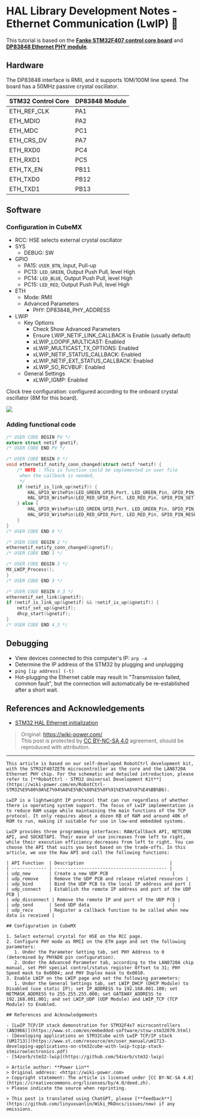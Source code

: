 # HAL Library Development Notes - Ethernet Communication (LwIP) 🚧

This tutorial is based on the [**Fanke STM32F407 control core board**](https://item.taobao.com/item.htm?spm=a230r.1.14.16.57314534365ZlN&id=569068950037&ns=1&abbucket=4#detail) and [**DP83848 Ethernet PHY module**](https://item.taobao.com/item.htm?spm=a230r.1.14.1.38df5bd3YTS6rE&id=12873819988&ns=1&abbucket=4#detail).

## Hardware

The DP83848 interface is RMII, and it supports 10M/100M line speed. The board has a 50MHz passive crystal oscillator.

| STM32 Control Core | DP83848 Module |
| ----------- | ------------ |
| ETH_REF_CLK | PA1          |
| ETH_MDIO    | PA2          |
| ETH_MDC     | PC1          |
| ETH_CRS_DV  | PA7          |
| ETH_RXD0    | PC4          |
| ETH_RXD1    | PC5          |
| ETH_TX_EN   | PB11         |
| ETH_TXD0    | PB12         |
| ETH_TXD1    | PB13         |

## Software

### Configuration in CubeMX

- RCC: HSE selects external crystal oscillator
- SYS
  - DEBUG: SW
- GPIO
  - PA15: `USER_BTN`, Input, Pull-up
  - PC13: `LED_GREEN`, Output Push Pull, level High
  - PC14: `LED_BLUE`, Output Push Pull, level High
  - PC15: `LED_RED`, Output Push Pull, level High
- ETH
  - Mode: RMII
  - Advanced Parameters
    - PHY: DP83848_PHY_ADDRESS
- LWIP
  - Key Options
    - Check Show Advanced Parameters
    - Ensure LWIP_NETIF_LINK_CALLBACK is Enable (usually default)
    - xLWIP_LOOPIF_MULTICAST: Enabled
    - xLWIP_MULTICAST_TX_OPTIONS: Enabled
    - xLWIP_NETIF_STATUS_CALLBACK: Enabled
    - xLWIP_NETIF_EXT_STATUS_CALLBACK: Enabled
    - xLWIP_SO_RCVBUF: Enabled
  - General Settings
    - xLWIP_IGMP: Enabled

Clock tree configuration: configured according to the onboard crystal oscillator (8M for this board).

![](https://wiki-media-1253965369.cos.ap-guangzhou.myqcloud.com/img/20220702145310.png)

### Adding functional code

```c title="main.c"
/* USER CODE BEGIN PV */
extern struct netif gnetif;
/* USER CODE END PV */

/* USER CODE BEGIN 0 */
void ethernetif_notify_conn_changed(struct netif *netif) {
	/* NOTE : This is function could be implemented in user file
	 when the callback is needed,
	 */
	if (netif_is_link_up(netif)) {
		HAL_GPIO_WritePin(LED_GREEN_GPIO_Port, LED_GREEN_Pin, GPIO_PIN_RESET);
		HAL_GPIO_WritePin(LED_RED_GPIO_Port, LED_RED_Pin, GPIO_PIN_SET);
	} else {
		HAL_GPIO_WritePin(LED_GREEN_GPIO_Port, LED_GREEN_Pin, GPIO_PIN_SET);
		HAL_GPIO_WritePin(LED_RED_GPIO_Port, LED_RED_Pin, GPIO_PIN_RESET);
	}
}
/* USER CODE END 0 */

/* USER CODE BEGIN 2 */
ethernetif_notify_conn_changed(&gnetif);
/* USER CODE END 2 */

/* USER CODE BEGIN 3 */
MX_LWIP_Process();
}
/* USER CODE END 3 */
```

```c title="lwip.c"
/* USER CODE BEGIN 4_3 */
ethernetif_set_link(&gnetif);
if (netif_is_link_up(&gnetif) && !netif_is_up(&gnetif)) {
	netif_set_up(&gnetif);
	dhcp_start(&gnetif);
}
/* USER CODE END 4_3 */
```

## Debugging

- View devices connected to this computer's IP: `arp -a`
- Determine the IP address of the STM32 by plugging and unplugging
- `ping [ip address] (-t)`
- Hot-plugging the Ethernet cable may result in "Transmission failed, common fault", but the connection will automatically be re-established after a short wait.

## References and Acknowledgements

- [STM32 HAL Ethernet initialization](https://blog.naver.com/eziya76/221852430347)

> Original: <https://wiki-power.com/>  
> This post is protected by [CC BY-NC-SA 4.0](https://creativecommons.org/licenses/by/4.0/deed.en) agreement, should be reproduced with attribution.

---

```
This article is based on our self-developed RobotCtrl development kit, with the STM32F407ZET6 microcontroller as the core and the LAN8720A Ethernet PHY chip. For the schematic and detailed introduction, please refer to [**RobotCtrl - STM32 Universal Development Kit**](https://wiki-power.com/en/RobotCtrl-STM32%E9%80%9A%E7%94%A8%E5%BC%80%E5%8F%91%E5%A5%97%E4%BB%B6).

LwIP is a lightweight IP protocol that can run regardless of whether there is operating system support. The focus of LwIP implementation is to reduce RAM usage while maintaining the main functions of the TCP protocol. It only requires about a dozen KB of RAM and around 40K of ROM to run, making it suitable for use in low-end embedded systems.

LwIP provides three programming interfaces: RAW/Callback API, NETCONN API, and SOCKETAPI. Their ease of use increases from left to right, while their execution efficiency decreases from left to right. You can choose the API that suits you best based on the trade-offs. In this article, we use the Raw API and call the following functions:

| API Function  | Description                                |
| ------------- | ------------------------------------------ |
| udp_new       | Create a new UDP PCB                        |
| udp_remove    | Remove the UDP PCB and release related resources |
| udp_bind      | Bind the UDP PCB to the local IP address and port |
| udp_connect   | Establish the remote IP address and port of the UDP PCB |
| udp_disconnect | Remove the remote IP and port of the UDP PCB |
| udp_send      | Send UDP data                               |
| udp_recv      | Register a callback function to be called when new data is received |

## Configuration in CubeMX

1. Select external crystal for HSE on the RCC page.
2. Configure PHY mode as RMII on the ETH page and set the following parameters:
   1. Under the Parameter Setting tab, set PHY Address to 0 (determined by PHYAD0 pin configuration).
   2. Under the Advanced Parameter tab, according to the LAN8720A chip manual, set PHY special control/status register Offset to 31; PHY Speed mask to 0x0004; and PHY Duplex mask to 0x0010.
3. Enable LWIP on the LWIP page and set the following parameters:
   1. Under the General Settings tab, set LWIP_DHCP (DHCP Module) to Disabled (use static IP); set IP_ADDRESS to 192.168.001.100; set NETMASK_ADDRESS to 255.255.255.000; set GATEWAY_ADDRESS to 192.168.001.001; and set LWIP_UDP (UDP Module) and LWIP_TCP (TCP Module) to Enabled.

## References and Acknowledgements

- [LwIP TCP/IP stack demonstration for STM32F4x7 microcontrollers (AN3966)](https://www.st.com/en/embedded-software/stsw-stm32070.html)
- [Developing applications on STM32Cube with LwIP TCP/IP stack (UM1713)](https://www.st.com/resource/en/user_manual/um1713-developing-applications-on-stm32cube-with-lwip-tcpip-stack-stmicroelectronics.pdf)
- [54zorb/stm32-lwip](https://github.com/54zorb/stm32-lwip)

> Article author: **Power Lin**
> Original address: <https://wiki-power.com>
> Copyright statement: The article is licensed under [CC BY-NC-SA 4.0](https://creativecommons.org/licenses/by/4.0/deed.zh). 
> Please indicate the source when reprinting.

> This post is translated using ChatGPT, please [**feedback**](https://github.com/linyuxuanlin/Wiki_MkDocs/issues/new) if any omissions.